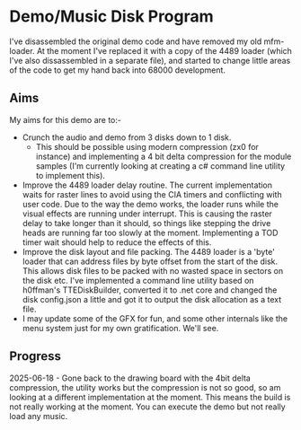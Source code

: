 # Demo/Music Disk Program

I've disassembled the original demo code and have removed my old mfm-loader. At the moment I've replaced it with a copy of the 4489 loader (which I've also dissassembled in a separate file), and started to change little areas of the code to get my hand back into 68000 development.

## Aims
My aims for this demo are to:-

 - Crunch the audio and demo from 3 disks down to 1 disk.
   - This should be possible using modern compression (zx0 for instance) and implementing a 4 bit delta compression for the module samples (I'm currently looking at creating a c# command line utility to implement this).
 - Improve the 4489 loader delay routine. The current implementation waits for raster lines to avoid using the CIA timers and conflicting with user code. Due to the way the demo works, the loader runs while the visual effects are running under interrupt. This is causing the raster delay to take longer than it should, so things like stepping the drive heads are running far too slowly at the moment. Implementing a TOD timer wait should help to reduce the effects of this.
 - Improve the disk layout and file packing. The 4489 loader is a 'byte' loader that can address files by byte offset from the start of the disk. This allows disk files to be packed with no wasted space in sectors on the disk etc. I've implemented a command line utility based on h0ffman's TTEDiskBuilder, converted it to .net core and changed the disk config.json a little and got it to output the disk allocation as a text file.
 - I may update some of the GFX for fun, and some other internals like the menu system just for my own gratification. We'll see.

## Progress
2025-06-18 - Gone back to the drawing board with the 4bit delta compression, the utility works but the compression is not so good, so am looking at a different implementation at the moment. This means the build is not really working at the moment.  You can execute the demo but not really load any music.






